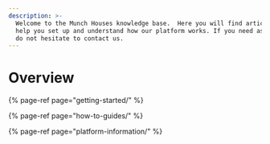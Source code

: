 ```yaml
---
description: >-
  Welcome to the Munch Houses knowledge base.  Here you will find articles to
  help you set up and understand how our platform works. If you need assistance,
  do not hesitate to contact us.
---
```


# Overview

{% page-ref page="getting-started/" %}

{% page-ref page="how-to-guides/" %}

{% page-ref page="platform-information/" %}

